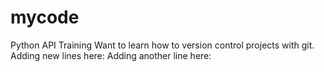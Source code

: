 # mycode
Python API Training
Want to learn how to version control projects with git.
Adding new lines here:
Adding another line here:
